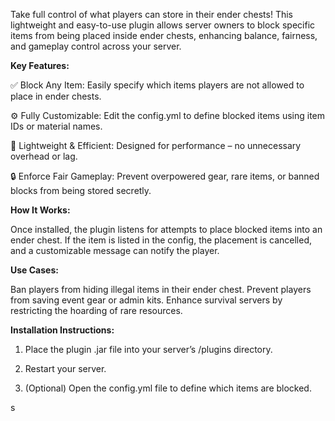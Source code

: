 Take full control of what players can store in their ender chests! This lightweight and easy-to-use plugin allows server owners to block specific items from being placed inside ender chests, enhancing balance, fairness, and gameplay control across your server.





**Key Features:**

✅ Block Any Item: Easily specify which items players are not allowed to place in ender chests.

⚙️ Fully Customizable: Edit the config.yml to define blocked items using item IDs or material names.

🔄 Lightweight & Efficient: Designed for performance – no unnecessary overhead or lag.

🔒 Enforce Fair Gameplay: Prevent overpowered gear, rare items, or banned blocks from being stored secretly.


**How It Works:**

Once installed, the plugin listens for attempts to place blocked items into an ender chest. If the item is listed in the config, the placement is cancelled, and a customizable message can notify the player.


**Use Cases:**

Ban players from hiding illegal items in their ender chest.
Prevent players from saving event gear or admin kits.
Enhance survival servers by restricting the hoarding of rare resources.


**Installation Instructions:**

  1. Place the plugin .jar file into your server’s /plugins directory.

  2. Restart your server.

  3. (Optional) Open the config.yml file to define which items are blocked.

s
